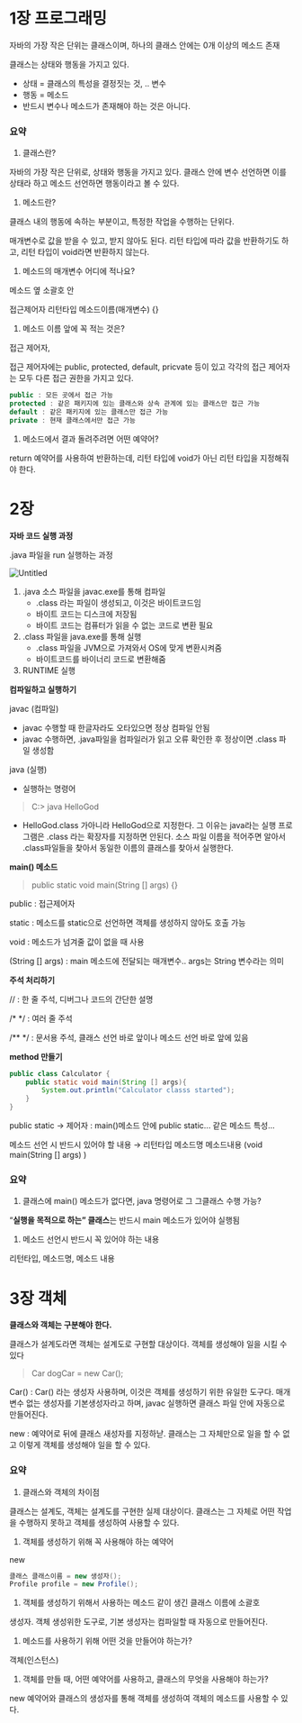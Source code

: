 # 1장 프로그래밍

자바의 가장 작은 단위는 클래스이며, 하나의 클래스 안에는 0개 이상의 메소드 존재

클래스는 상태와 행동을 가지고 있다.

- 상태 = 클래스의 특성을 결정짓는 것, .. 변수
- 행동 = 메소드
- 반드시 변수나 메소드가 존재해야 하는 것은 아니다.

### 요약

1. 클래스란?

자바의 가장 작은 단위로, 상태와 행동을 가지고 있다. 클래스 안에 변수 선언하면 이를 상태라 하고 메소드 선언하면 행동이라고 볼 수 있다.

1. 메소드란?

클래스 내의 행동에 속하는 부분이고, 특정한 작업을 수행하는 단위다.

매개변수로 값을 받을 수 있고, 받지 않아도 된다. 리턴 타입에 따라 값을 반환하기도 하고, 리턴 타입이 void라면 반환하지 않는다.

1. 메소드의 매개변수 어디에 적나요?

메소드 옆 소괄호 안

접근제어자 리턴타입 메소드이름(매개변수) {}

1. 메소드 이름 앞에 꼭 적는 것은?

접근 제어자,

접근 제어자에는 public, protected, default, pricvate 등이 있고 각각의 접근 제어자는 모두 다른 접근 권한을 가지고 있다.

```java
public : 모든 곳에서 접근 가능
protected : 같은 패키지에 있는 클래스와 상속 관계에 있는 클래스만 접근 가능
default : 같은 패키지에 있는 클래스만 접근 가능
private : 현재 클래스에서만 접근 가능
```

1. 메소드에서 결과 돌려주려면 어떤 예약어?

return 예약어를 사용하여 반환하는데, 리턴 타입에 void가 아닌 리턴 타입을 지정해줘야 한다.

# 2장

**자바 코드 실행 과정**

.java 파일을 run 실행하는 과정

![Untitled](https://s3-us-west-2.amazonaws.com/secure.notion-static.com/b6a1575e-8c7d-4037-a5e6-e41c713c0cf3/Untitled.png)

1. .java 소스 파일을 javac.exe를 통해 컴파일
   - .class 라는 파일이 생성되고, 이것은 바이트코드임
   - 바이트 코드는 디스크에 저장됨
   - 바이트 코드는 컴퓨터가 읽을 수 없는 코드로 변환 필요
2. .class 파일을 java.exe를 통해 실행
   - .class 파일을 JVM으로 가져와서 OS에 맞게 변환시켜줌
   - 바이트코드를 바이너리 코드로 변환해줌
3. RUNTIME 실행

**컴파일하고 실행하기**

javac (컴파일)

- javac 수행할 때 한글자라도 오타있으면 정상 컴파일 안됨
- javac 수행하면, .java파일을 컴파일러가 읽고 오류 확인한 후 정상이면 .class 파일 생성함

java (실행)

- 실행하는 명령어

> C:> java HelloGod

- HelloGod.class 가아니라 HelloGod으로 지정한다. 그 이유는 java라는 실행 프로그램은 .class 라는 확장자를 지정하면 안된다.  소스 파일 이름을 적어주면 알아서 .class파일들을 찾아서 동일한 이름의 클래스를 찾아서 실행한다.

**main() 메소드**

> public static void main(String [] args) {}

public : 접근제어자

static : 메소드를 static으로 선언하면 객체를 생성하지 않아도 호출 가능

void : 메소드가 넘겨줄 값이 없을 때 사용

(String [] args) : main 메소드에 전달되는 매개변수.. args는 String 변수라는 의미

**주석 처리하기**

// : 한 줄 주석, 디버그나 코드의 간단한 설명

/* */ : 여러 줄 주석

/** */ : 문서용 주석, 클래스 선언 바로 앞이나 메소드 선언 바로 앞에 있음

**method 만들기**

```java
public class Calculator {
	public static void main(String [] args){
		System.out.println("Calculator classs started");
	}
}
```

public static  → 제어자 : main()메소드 안에 public static... 같은 메소드 특성...

메소드 선언 시 반드시 있어야 할 내용 → 리턴타입 메소드명 메소드내용 (void main(String [] args) )

### 요약

1. 클래스에 main() 메소드가 없다면, java 명령어로 그 그클래스 수행 가능?

“**실행을 목적으로 하는” 클래스**는 반드시 main 메소드가 있어야 실행됨

1. 메소드 선언시 반드시 꼭 있어야 하는 내용

리턴타입, 메소드명, 메소드 내용

# 3장 객체

**클래스와 객체는 구분해야 한다.**

클래스가 설계도라면 객체는 설계도로 구현할 대상이다. 객체를 생성해야 일을 시킬 수 있다

> Car dogCar = new Car();

Car() :  Car() 라는 생성자 사용하며, 이것은 객체를 생성하기 위한 유일한 도구다.  매개변수 없는 생성자를 기본생성자라고 하며, javac 실행하면 클래스 파일 안에 자동으로 만들어진다.

new : 예약어로 뒤에 클래스 새성자를 지정하낟. 클래스는 그 자체만으로 일을 할 수 없고 이렇게 객체를 생성해야 일을 할 수 있다.

### 요약

1. 클래스와 객체의 차이점

클래스는 설계도, 객체는 설계도를 구현한 실제 대상이다. 클래스는 그 자체로 어떤 작업을 수행하지 못하고 객체를 생성하여 사용할 수 있다.

1. 객체를 생성하기 위해 꼭 사용해야 하는 예약어

new

```java
클래스 클래스이름 = new 생성자();
Profile profile = new Profile();
```

1. 객체를 생성하기 위해서 사용하는 메소드 같이 생긴 클래스 이름에 소괄호

생성자. 객체 생성위한 도구로, 기본 생성자는 컴파일할 때 자동으로 만들어진다.

1. 메소드를 사용하기 위해 어떤 것을 만들어야 하는가?

객체(인스턴스)

1. 객체를 만들 때, 어떤 예약어를 사용하고, 클래스의 무엇을 사용해야 하는가?

new 예약어와 클래스의 생성자를 통해 객체를 생성하여 객체의 메소드를 사용할 수 있다.